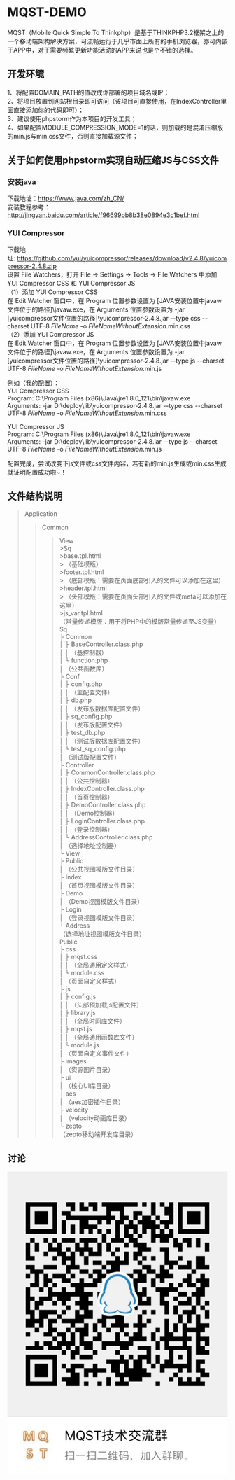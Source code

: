 # MQST-DEMO
MQST（Mobile Quick Simple To Thinkphp）是基于THINKPHP3.2框架之上的一个移动端架构解决方案，可流畅运行于几乎市面上所有的手机浏览器，亦可内嵌于APP中，对于需要频繁更新功能活动的APP来说也是个不错的选择。

## 开发环境
1、将配置DOMAIN_PATH的值改成你部署的项目域名或IP；<br>
2、将项目放置到网站根目录即可访问（该项目可直接使用，在IndexController里面直接添加你的代码即可）；<br>
3、建议使用phpstorm作为本项目的开发工具；<br>
4、如果配置MODULE_COMPRESSION_MODE=1的话，则加载的是混淆压缩版的min.js与min.css文件，否则直接加载源文件；<br>

## 关于如何使用phpstorm实现自动压缩JS与CSS文件
### 安装java
下载地址：https://www.java.com/zh_CN/<br>
安装教程参考：http://jingyan.baidu.com/article/f96699bb8b38e0894e3c1bef.html

### YUI Compressor
下载地址: https://github.com/yui/yuicompressor/releases/download/v2.4.8/yuicompressor-2.4.8.zip<br>
设置 File Watchers，打开 File -> Settings -> Tools -> File Watchers 中添加 YUI Compressor CSS 和 YUI Compressor JS<br>
（1）添加 YUI Compressor CSS<br>
在 Edit Watcher 窗口中，在 Program 位置参数设置为 [JAVA安装位置中javaw文件位于的路径]\javaw.exe，在 Arguments 位置参数设置为 -jar [yuicompressor文件位置的路径]\yuicompressor-2.4.8.jar --type css --charset UTF-8 $FileName$ -o $FileNameWithoutExtension$.min.css<br>
（2）添加 YUI Compressor JS<br>
在 Edit Watcher 窗口中，在 Program 位置参数设置为 [JAVA安装位置中javaw文件位于的路径]\javaw.exe，在 Arguments 位置参数设置为 -jar [yuicompressor文件位置的路径]\yuicompressor-2.4.8.jar --type js --charset UTF-8 $FileName$ -o $FileNameWithoutExtension$.min.js<br>

例如（我的配置）：<br>
YUI Compressor CSS<br>
Program:    C:\Program Files (x86)\Java\jre1.8.0_121\bin\javaw.exe<br>
Arguments:  -jar D:\deploy\lib\yuicompressor-2.4.8.jar --type css --charset UTF-8 $FileName$ -o $FileNameWithoutExtension$.min.css<br>

YUI Compressor JS<br>
Program:    C:\Program Files (x86)\Java\jre1.8.0_121\bin\javaw.exe<br>
Arguments:  -jar D:\deploy\lib\yuicompressor-2.4.8.jar --type js --charset UTF-8 $FileName$ -o $FileNameWithoutExtension$.min.js<br>

配置完成，尝试改变下js文件或css文件内容，若有新的min.js生成或min.css生成就证明配置成功啦~！

## 文件结构说明
>Application<br>
>  >Common<br>
>  >  >View<br>
>  >      >Sq<br>
>  >           >base.tpl.html<br>
>  >           > （基础模版）<br>
>  >           >footer.tpl.html<br>
>  >           > （底部模版：需要在页面底部引入的文件可以添加在这里）<br>
>  >           >header.tpl.html<br>
>  >           > （头部模版：需要在页面头部引入的文件或meta可以添加在这里）<br>
>  >           >js_var.tpl.html<br>
>  >              （常量传递模版：用于将PHP中的模版常量传递至JS变量）<br>
>  >Sq<br>
>     ├ Common<br>
>     │    ├ BaseController.class.php<br>
>     │    │  （基控制器）<br>
>     │    └ function.php<br>
>     │        （公共函数库）<br>
>     ├ Conf<br>
>     │   ├ config.php<br>
>     │   │  （主配置文件）<br>
>     │   ├ db.php<br>
>     │   │  （发布版数据库配置文件）<br>
>     │   ├ sq_config.php<br>
>     │   │  （发布版配置文件）<br>
>     │   ├ test_db.php<br>
>     │   │  （测试版数据库配置文件）<br>
>     │   └ test_sq_config.php<br>
>     │       （测试版配置文件）<br>
>     ├ Controller<br>
>     │   ├ CommonController.class.php<br>
>     │   │  （公共控制器）<br>
>     │   ├ IndexController.class.php<br>
>     │   │  （首页控制器）<br>
>     │   ├ DemoController.class.php<br>
>     │   │  （Demo控制器）<br>
>     │   ├ LoginController.class.php<br>
>     │   │  （登录控制器）<br>
>     │   └ AddressController.class.php<br>
>     │       （选择地址控制器）<br>
>     └ View<br>
>          ├ Public<br>
>          │  （公共视图模版文件目录）<br>
>          ├ Index<br>
>          │  （首页视图模版文件目录）<br>
>          ├ Demo<br>
>          │  （Demo视图模版文件目录）<br>
>          ├ Login<br>
>          │  （登录视图模版文件目录）<br>
>          └ Address<br>
>              （选择地址视图模版文件目录）<br>
>Public<br>
  ├ css<br>
  │ ├ mqst.css<br>
  │ │  （全局通用定义样式）<br>
  │ └ module.css<br>
  │     （页面自定义样式）<br>
  ├ js<br>
  │ ├ config.js<br>
  │ │  （头部预加载js配置文件）<br>
  │ ├ library.js<br>
  │ │  （全局时间库文件）<br>
  │ ├ mqst.js<br>
  │ │  （全局通用函数库文件）<br>
  │ └ module.js<br>
  │     （页面自定义事件文件）<br>
  ├ images<br>
  │ （资源图片目录）<br>
  ├ ui<br>
  │ （核心UI库目录）<br>
  ├ aes<br>
  │ （aes加密插件目录）<br>
  ├ velocity<br>
  │ （velocity动画库目录）<br>
  └ zepto<br>
     （zepto移动端开发库目录）<br>

## 讨论
![](https://github.com/sq233/MQST-DEMO/raw/master/Public/images/public/qq_group_qr.jpg "技术交流群")  

